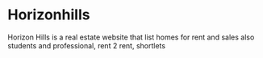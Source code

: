 # Horizonhills
Horizon Hills is a real estate website that list homes for rent and sales also students and professional, rent 2 rent, shortlets
